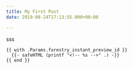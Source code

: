 ```yaml
---
title: My First Post
date: 2019-08-24T17:13:55.000+00:00

---
```

sss

    {{ with .Params.forestry_instant_preview_id }}
      {{- safeHTML (printf "<!-- %s -->" .) -}}
    {{ end }}